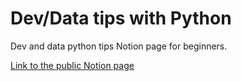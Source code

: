 # Dev/Data tips with Python
Dev and data python tips Notion page for beginners.

[Link to the public Notion page](https://dscodingworkshop.notion.site/8f91b79c38c74d9a9f5f102e74882718?v=8f9de60b0f024d4b83550a4778ce97ea&pvs=4)
